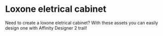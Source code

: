 # Loxone eletrical cabinet
Need to create a loxone eletrical cabinet? With these assets you can easily design one with Affinity Designer 2 trail!
